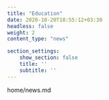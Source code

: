 ```yaml
---
title: "Education"
date: 2020-10-20T18:55:12+03:30
headless: false
weight: 2
content_type: "news"

section_settings:
    show_section: false
    title: ''
    subtitle: ''
---
```


home/news.md